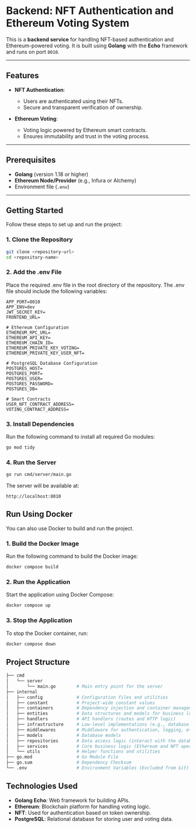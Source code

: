 # Backend: NFT Authentication and Ethereum Voting System

This is a **backend service** for handling NFT-based authentication and Ethereum-powered voting. It is built using **Golang** with the **Echo** framework and runs on port `8010`.

---

## Features

- **NFT Authentication**:
  - Users are authenticated using their NFTs.
  - Secure and transparent verification of ownership.

- **Ethereum Voting**:
  - Voting logic powered by Ethereum smart contracts.
  - Ensures immutability and trust in the voting process.

---

## Prerequisites

- **Golang** (version 1.18 or higher)
- **Ethereum Node/Provider** (e.g., Infura or Alchemy)
- Environment file (`.env`)

---

## Getting Started

Follow these steps to set up and run the project:

### 1. Clone the Repository
```bash
git clone <repository-url>
cd <repository-name>
```

### 2. Add the .env File
Place the required .env file in the root directory of the repository. The .env file should include the following variables:
```env
APP_PORT=8010
APP_ENV=dev
JWT_SECRET_KEY=
FRONTEND_URL=

# Ethereum Configuration
ETHEREUM_RPC_URL=
ETHEREUM_API_KEY=
ETHEREUM_CHAIN_ID=
ETHEREUM_PRIVATE_KEY_VOTING=
ETHEREUM_PRIVATE_KEY_USER_NFT=

# PostgreSQL Database Configuration
POSTGRES_HOST=
POSTGRES_PORT=
POSTGRES_USER=
POSTGRES_PASSWORD=
POSTGRES_DB=

# Smart Contracts
USER_NFT_CONTRACT_ADDRESS=
VOTING_CONTRACT_ADDRESS=
```

### 3. Install Dependencies
Run the following command to install all required Go modules:
```bash
go mod tidy
```

### 4. Run the Server
```bash
go run cmd/server/main.go
```

The server will be available at:

```arduino
http://localhost:8010
```

## Run Using Docker
You can also use Docker to build and run the project.

### 1. Build the Docker Image
Run the following command to build the Docker image:
```bash
docker compose build
```

### 2. Run the Application
Start the application using Docker Compose:
```bash
docker compose up
```

### 3. Stop the Application
To stop the Docker container, run:
```bash
docker compose down
```

## Project Structure
```bash
├── cmd
│   └── server
│       └── main.go        # Main entry point for the server
├── internal
│   ├── config             # Configuration files and utilities
│   ├── constant           # Project-wide constant values
│   ├── containers         # Dependency injection and container management
│   ├── entities           # Data structures and models for business logic
│   ├── handlers           # API handlers (routes and HTTP logic)
│   ├── infrastructure     # Low-level implementations (e.g., database connections)
│   ├── middlewares        # Middleware for authentication, logging, etc.
│   ├── models             # Database models
│   ├── repositories       # Data access logic (interact with the database)
│   ├── services           # Core business logic (Ethereum and NFT operations)
│   └── utils              # Helper functions and utilities
├── go.mod                 # Go Module File
├── go.sum                 # Dependency Checksum
└── .env                   # Environment Variables (Excluded from Git)

```

## Technologies Used
  - **Golang Echo**: Web framework for building APIs.
  - **Ethereum**: Blockchain platform for handling voting logic.
  - **NFT**: Used for authentication based on token ownership.
  - **PostgreSQL**: Relational database for storing user and voting data.
